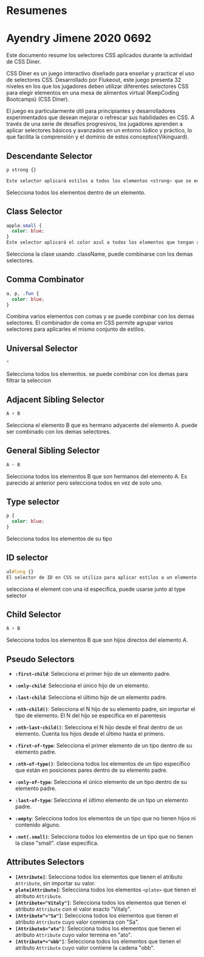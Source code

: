 # Resumenes
#  Ayendry Jimene 2020 0692

Este documento resume los selectores CSS aplicados durante la actividad de CSS Diner.

CSS Diner es un juego interactivo diseñado para enseñar y practicar el uso de selectores CSS. Desarrollado por Flukeout, este juego presenta 32 niveles en los que los jugadores deben utilizar diferentes selectores CSS para elegir elementos en una mesa de alimentos virtual​ (KeepCoding Bootcamps)​​ (CSS Diner)​.

El juego es particularmente útil para principiantes y desarrolladores experimentados que desean mejorar o refrescar sus habilidades en CSS. A través de una serie de desafíos progresivos, los jugadores aprenden a aplicar selectores básicos y avanzados en un entorno lúdico y práctico, lo que facilita la comprensión y el dominio de estos conceptos​ (Vikinguard)​.

## Descendante Selector
```css
p strong {}

Este selector aplicará estilos a todos los elementos <strong> que se encuentran dentro de elementos <p>. Es decir, seleccionará los <strong> que son descendientes de <p>, sin importar cuántos niveles de profundidad haya entre ellos.
```
Selecciona todos los elementos dentro de un elemento.

## Class Selector
```css
apple.small {
  color: blue;
}
Este selector aplicará el color azul a todos los elementos que tengan ambas clases: apple y small.
```
Selecciona la clase usando .className, puede combinarse con los demas selectores.

## Comma Combinator

```css
a, p, .fun {
  color: blue;
}

```
Combina varios elementos con comas y se puede combinar con los demas selectores. El combinador de coma en CSS permite agrupar varios selectores para aplicarles el mismo conjunto de estilos. 

## Universal Selector
```css
*
```
Selecciona todos los elementos. se puede combinar con los demas para filtrar la seleccion

## Adjacent Sibling Selector

```css
A + B
```
Selecciona el elemento B que es hermano adyacente del elemento A. puede ser combinado con los demas selectores.

## General Sibling Selector
```css 
A ~ B
```
Selecciona todos los elementos B que son hermanos del elemento A. Es parecido al anterior pero selecciona todos en vez de solo uno.
## Type selector

```css
p {
  color: blue;
}

```
Selecciona todos los elementos de su tipo

## ID selector
```css
ul#long {}
El selector de ID en CSS se utiliza para aplicar estilos a un elemento específico que tiene un identificador único. La sintaxis básica del selector de ID usa el signo de almohadilla (#) seguido del valor del ID.
```
selecciona el element con una id especifica, puede usarse junto al type selector


## Child Selector
```css
A > B
```
Selecciona todos los elementos B que son hijos directos del elemento A. 

## Pseudo Selectors

- **`:first-child`**: Selecciona el primer hijo de un elemento padre. 
- **`:only-child`**: Selecciona el único hijo de un elemento. 
- **`:last-child`**: Selecciona el último hijo de un elemento padre.
- **`:nth-child()`**: Selecciona el N hijo de su elemento padre, sin importar el tipo de elemento. El N del hijo se especifica en el parentesis
- **`:nth-last-child()`**: Selecciona el N hijo desde el final dentro de un elemento. Cuenta los hijos desde el último hasta el primero.
- **`:first-of-type`**: Selecciona el primer elemento de un tipo dentro de su elemento padre.
- **`:nth-of-type()`**: Selecciona todos los elementos de un tipo específico que están en posiciones pares dentro de su elemento padre.

- **`:only-of-type`**: Selecciona el único elemento de un tipo dentro de su elemento padre.
- **`:last-of-type`**: Selecciona el último elemento de un tipo un elemento padre.
- **`:empty`**: Selecciona todos los elementos de un tipo que no tienen hijos ni contenido alguno.
- **`:not(.small)`**: Selecciona todos los elementos de un tipo que no tienen la clase "small". clase específica.

## Attributes Selectors

- **`[Attribute]`**: Selecciona todos los elementos que tienen el atributo `Attribute`, sin importar su valor. 
- **`plate[Attribute]`**: Selecciona todos los elementos `<plate>` que tienen el atributo `Attribute`. 
- **`[Attribute="Vitaly"]`**: Selecciona todos los elementos que tienen el atributo `Attribute` con el valor exacto "Vitaly".
- **`[Attribute^="Sa"]`**: Selecciona todos los elementos que tienen el atributo `Attribute` cuyo valor comienza con "Sa".
- **`[Attribute$="ato"]`**: Selecciona todos los elementos que tienen el atributo `Attribute` cuyo valor termina en "ato".
- **`[Attribute*="obb"]`**: Selecciona todos los elementos que tienen el atributo `Attribute` cuyo valor contiene la cadena "obb".